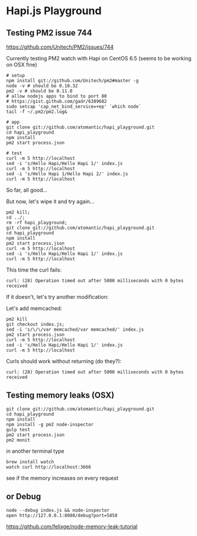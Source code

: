 
# Hapi.js Playground


## Testing PM2 issue 744

https://github.com/Unitech/PM2/issues/744

Currently testing PM2 watch with Hapi on CentOS 6.5 (seems to be working on OSX fine)

```
# setup
npm install git://github.com/Unitech/pm2#master -g
node -v # should be 0.10.32
pm2 -v # should be 0.11.0
# allow nodejs apps to bind to port 80
# https://gist.github.com/gadr/6389682
sudo setcap 'cap_net_bind_service=+ep' `which node`
tail -f ~/.pm2/pm2.log&

# app
git clone git://github.com/atomantic/hapi_playground.git
cd hapi_playground
npm install
pm2 start process.json

# test
curl -m 5 http://localhost
sed -i 's/Hello Hapi/Hello Hapi 1/' index.js
curl -m 5 http://localhost
sed -i 's/Hello Hapi 1/Hello Hapi 2/' index.js
curl -m 5 http://localhost
```
So far, all good...

But now, let's wipe it and try again...
```
pm2 kill;
cd ../;
rm -rf hapi_playground;
git clone git://github.com/atomantic/hapi_playground.git
cd hapi_playground
npm install
pm2 start process.json
curl -m 5 http://localhost
sed -i 's/Hello Hapi/Hello Hapi 1/' index.js
curl -m 5 http://localhost
```
This time the curl fails:

```
curl: (28) Operation timed out after 5000 milliseconds with 0 bytes received
```

If it doesn't, let's try another modification:

Let's add memcached:

```
pm2 kill
git checkout index.js;
sed -i 's/\/\/var memcached/var memcached/' index.js
pm2 start process.json
curl -m 5 http://localhost
sed -i 's/Hello Hapi/Hello Hapi 1/' index.js
curl -m 5 http://localhost
```

Curls should work without returning (do they?): 
```
curl: (28) Operation timed out after 5000 milliseconds with 0 bytes received
```



## Testing memory leaks (OSX)

```
git clone git://github.com/atomantic/hapi_playground.git
cd hapi_playground
npm install
npm install -g pm2 node-inspector
gulp test
pm2 start process.json
pm2 monit
```

in another terminal type

```
brew install watch
watch curl http://localhost:3666
```

see if the memory increases on every request

## or Debug

```
node --debug index.js && node-inspector
open http://127.0.0.1:8080/debug?port=5858

```

https://github.com/felixge/node-memory-leak-tutorial